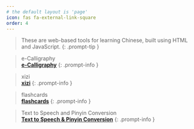```yaml
---
# the default layout is 'page'
icon: fas fa-external-link-square
order: 4
---
```

> These are web-based tools for learning Chinese, built using HTML and JavaScript.
{: .prompt-tip }

> e-Calligraphy <br> [**e-Calligraphy**](https://linsnotes.github.io/e-calligraphy/)
{: .prompt-info }

> xizi <br> [**xizi**](https://linsnotes.github.io/xizi/)
{: .prompt-info }

> flashcards <br> [**flashcards**](https://linsnotes.github.io/flashcards/)
{: .prompt-info }

> Text to Speech and Pinyin Conversion <br> [**Text to Speech & Pinyin Conversion**](https://linsnotes.github.io/tts/)
{: .prompt-info }



